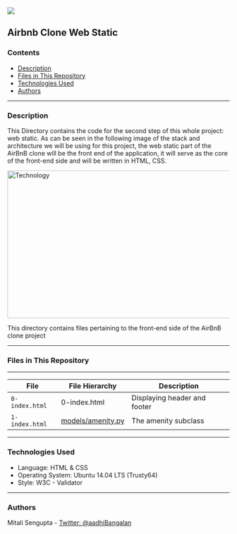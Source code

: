 <img src="https://www.holbertonschool.com/holberton-logo-twitter-card.png">

## Airbnb Clone Web Static

### Contents

* [Description](https://github.com/MitaliSengupta/AirBnB_clone/tree/master/web_static#description)
* [Files in This Repository](https://github.com/MitaliSengupta/AirBnB_clone/tree/master/web_static#files-in-this-repository)
* [Technologies Used](https://github.com/MitaliSengupta/AirBnB_clone/tree/master/web_static#technologies-used)
* [Authors](https://github.com/MitaliSengupta/AirBnB_clone/tree/master/web_static#authors)
---

### Description
This Directory contains the code for the second step of this whole project: web static. As can be seen in the following image of the stack and architecture we will be using for this project, the web static part of the AirBnB clone will be the front end of the application, it will serve as the core of the front-end side and will be written in HTML, CSS.

<p><img src="https://s3.amazonaws.com/intranet-projects-files/concepts/74/hbnb_step1.png" alt="Technology" width="629" height="335"></p>

This directory contains files pertaining to the front-end side of the AirBnB clone project

---

### Files in This Repository
---
| File                   | File Hierarchy                                       | Description
|------------------------|------------------------------------------------------|--------------------------------------|
| `0-index.html`         | 0-index.html			                        | Displaying header and footer         |
| `1-index.html`          | [models/amenity.py](models/amenity.py)               | The amenity subclass                 |

---

### Technologies Used
* Language: HTML & CSS
* Operating System: Ubuntu 14.04 LTS (Trusty64)
* Style: W3C - Validator
---

### Authors

Mitali Sengupta - [Twitter: @aadhiBangalan](https://twitter.com/aadhiBangalan)